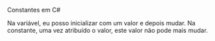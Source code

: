 Constantes em C#


Na variável, eu posso inicializar com um valor e depois mudar.
Na constante, uma vez atribuído o valor, este valor não pode mais mudar. 
